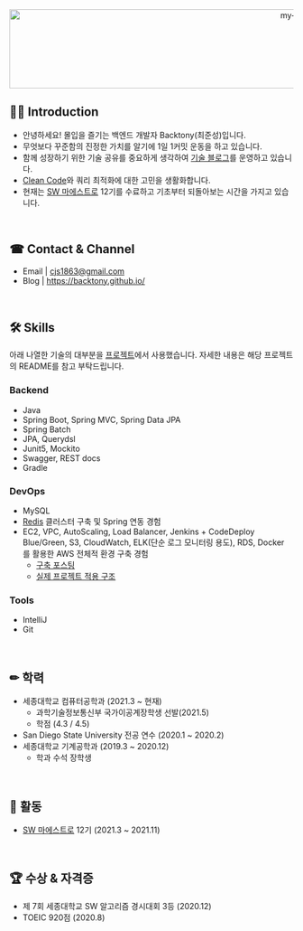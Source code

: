 <div align="center">
 <img src="https://github.com/backtony/backtony.github.io/blob/master/assets/img/readmelogo.gif" alt="my-logo" height="140" width="1000">
</div>



## 💁‍♂️ Introduction
+ 안녕하세요! 몰입을 즐기는 백엔드 개발자 Backtony(최준성)입니다.
+ 무엇보다 꾸준함의 진정한 가치를 알기에 1일 1커밋 운동을 하고 있습니다.
+ 함께 성장하기 위한 기술 공유를 중요하게 생각하여 [기술 블로그](https://backtony.github.io/)를 운영하고 있습니다. 
+ [Clean Code](https://github.com/backtony/clean-code)와 쿼리 최적화에 대한 고민을 생활화합니다.
+ 현재는 [SW 마에스트로](https://swmaestro.org/sw/main/main.do) 12기를 수료하고 기초부터 되돌아보는 시간을 가지고 있습니다.

<br>

## ☎ Contact & Channel
+ Email | <a href="mailto:cjs1863@gmail.com" target="_blank">cjs1863@gmail.com</a>
+ Blog | <a href="https://backtony.github.io/" target="_blank">https://backtony.github.io/</a>

<br>

## 🛠 Skills
아래 나열한 기술의 대부분을 [프로젝트](https://github.com/backtony/SW-Maestro-gjgs)에서 사용했습니다. 자세한 내용은 해당 프로젝트의 README를 참고 부탁드립니다.  

### Backend
+ Java
+ Spring Boot, Spring MVC, Spring Data JPA
+ Spring Batch
+ JPA, Querydsl
+ Junit5, Mockito
+ Swagger, REST docs
+ Gradle


### DevOps
+ MySQL
+ [Redis](https://backtony.github.io/redis/) 클러스터 구축 및 Spring 연동 경험
+ EC2, VPC, AutoScaling, Load Balancer, Jenkins + CodeDeploy Blue/Green, S3, CloudWatch, ELK(단순 로그 모니터링 용도), RDS, Docker 를 활용한 AWS 전체적 환경 구축 경험
  + [구축 포스팅](https://backtony.github.io/spring/aws/2021-08-28-spring-cicd-3/)
  + [실제 프로젝트 적용 구조](https://github.com/backtony/SW-Maestro-gjgs#structure)

### Tools
+ IntelliJ
+ Git

<br>

## ✏ 학력 
+ 세종대학교 컴퓨터공학과 (2021.3 ~ 현재)
  - 과학기술정보통신부 국가이공계장학생 선발(2021.5)
  - 학점 (4.3 / 4.5)
+ San Diego State University 전공 연수 (2020.1 ~ 2020.2)  
+ 세종대학교 기계공학과 (2019.3 ~ 2020.12)  
  - 학과 수석 장학생  


<br>

## 🎈 활동
+ [SW 마에스트로](https://swmaestro.org/sw/main/main.do) 12기 (2021.3 ~ 2021.11)

<Br>

## 🏆 수상 & 자격증
+ 제 7회 세종대학교 SW 알고리즘 경시대회 3등 (2020.12)
+ TOEIC 920점 (2020.8) 











